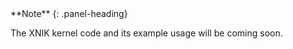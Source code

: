 <div class="panel panel-info">
**Note**
{: .panel-heading}
<div class="panel-body">

The XNIK kernel code and its example usage will be coming soon.

</div>
</div>
